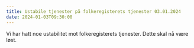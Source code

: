 ```yaml
---
title: Ustabile tjenester på folkeregisterets tjenester 03.01.2024
date: 2024-01-03T09:30:00
---
```

Vi har hatt noe ustabilitet mot folkeregisterets tjenester. Dette skal nå være løst. 
